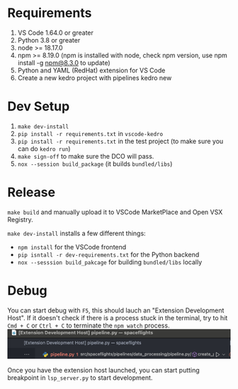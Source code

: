 # Requirements

1. VS Code 1.64.0 or greater
2. Python 3.8 or greater
3. node >= 18.17.0
4. npm >= 8.19.0 (npm is installed with node, check npm version, use npm install -g npm@8.3.0 to update)
5. Python and YAML (RedHat) extension for VS Code
6. Create a new kedro project with pipelines kedro new



 # Dev Setup
 1. `make dev-install`
 2. `pip install -r requirements.txt` in `vscode-kedro`
 3. `pip install -r requirements.txt` in the test project (to make sure you can do `kedro run`)
 4. `make sign-off` to make sure the DCO will pass.
 5. `nox --session build_package` (it builds `bundled/libs`)


 # Release
 `make build` and manually upload it to VSCode MarketPlace and Open VSX Registry.

`make dev-install` installs a few different things:
- `npm install` for the VSCode frontend
- `pip isntall -r dev-requirements.txt` for the Python backend
- `nox --sesssion build_pakcage` for building `bundled/libs` locally

# Debug
You can start debug with `F5`, this should lauch an "Extension Development Host". If it doesn't check if there is a process stuck in the terminal, try to hit `Cmd + C` or `Ctrl + C` to terminate the `npm watch` process.
![alt text](docs/assets/image.png)

Once you have the extension host launched, you can start putting breakpoint in `lsp_server.py` to start development.
